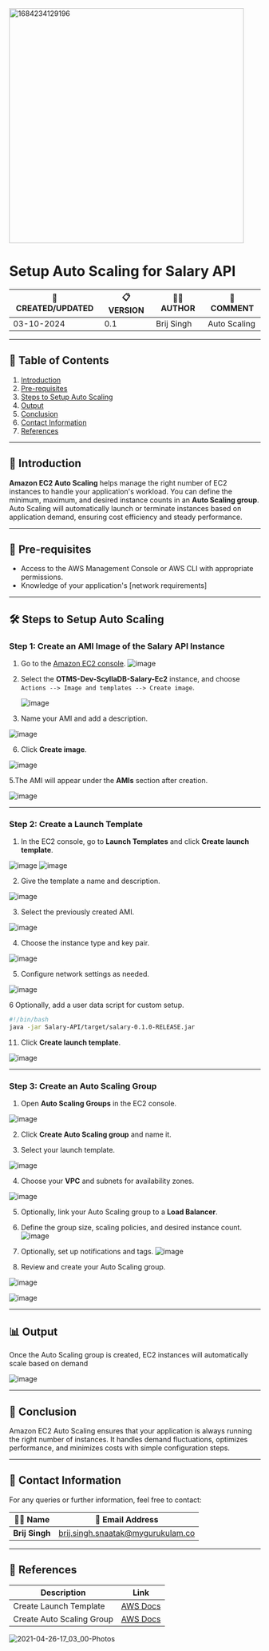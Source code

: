 

<img width="470" alt="1684234129196" src="https://github.com/user-attachments/assets/da7044c3-99d8-4790-8577-10d4e7fc5683">



# Setup Auto Scaling for Salary API



| 📅 CREATED/UPDATED | 📋 VERSION | 👨‍💻 AUTHOR | 📝 COMMENT |
|--------------------|------------|--------------|--------------------------------|
| 03-10-2024         | 0.1        | Brij Singh   | Auto Scaling              |


---

## 📑 Table of Contents

1. [Introduction](#Introduction)
2. [Pre-requisites](#Pre-requisites)
3. [Steps to Setup Auto Scaling](#Steps-to-Setup-Auto-Scaling)
4. [Output](#Output)
5. [Conclusion](#Conclusion)
6. [Contact Information](#Contact-Information)
7. [References](#References)

---

## 🌟 Introduction

**Amazon EC2 Auto Scaling** helps manage the right number of EC2 instances to handle your application's workload. You can define the minimum, maximum, and desired instance counts in an **Auto Scaling group**. Auto Scaling will automatically launch or terminate instances based on application demand, ensuring cost efficiency and steady performance.

---

## 🔑 Pre-requisites

- Access to the AWS Management Console or AWS CLI with appropriate permissions.
- Knowledge of your application's [network requirements]
---

## 🛠️ Steps to Setup Auto Scaling

### Step 1: Create an AMI Image of the Salary API Instance

1. Go to the [Amazon EC2 console](https://console.aws.amazon.com/ec2/).
   ![image](https://github.com/user-attachments/assets/560e9864-7f3f-45bc-937a-247e6f3ac0ae)

2. Select the **OTMS-Dev-ScyllaDB-Salary-Ec2** instance, and choose `Actions --> Image and templates --> Create image`.

   ![image](https://github.com/user-attachments/assets/be10353d-892c-4158-b23e-bc693443b1fa)

4. Name your AMI and add a description.
 
![image](https://github.com/user-attachments/assets/06c2a063-57c7-4692-8413-5d15299eb595)

6. Click **Create image**.

![image](https://github.com/user-attachments/assets/42ad3c01-a22a-4eec-bbee-1576c8b8777f)


 5.The AMI will appear under the **AMIs** section after creation.
   
  ![image](https://github.com/user-attachments/assets/7a6baf3c-0bef-4493-8da9-922157c4a6ad)


---

### Step 2: Create a Launch Template

1. In the EC2 console, go to **Launch Templates** and click **Create launch template**.
   
![image](https://github.com/user-attachments/assets/8f6569e6-9c63-439c-a11f-c8ce6bcbe6e7)
![image](https://github.com/user-attachments/assets/40b114ac-13a8-461e-a4a8-e6d3b108408c)

2. Give the template a name and description.
 
 ![image](https://github.com/user-attachments/assets/0a37d4b1-b6bc-40ed-bd33-7d3b61984935)

3. Select the previously created AMI.

 ![image](https://github.com/user-attachments/assets/3b7a82d8-f020-4e8b-b065-4496c57d7203)

4. Choose the instance type and key pair.
 
 ![image](https://github.com/user-attachments/assets/778fc49b-3daf-48a2-b42a-0561126647fa)

5. Configure network settings as needed.
 
 ![image](https://github.com/user-attachments/assets/eae1a248-20a5-411a-b6e3-1642ce7cf1b0)

6 Optionally, add a user data script for custom setup.

   ```bash
   #!/bin/bash
   java -jar Salary-API/target/salary-0.1.0-RELEASE.jar
   ```

11. Click **Create launch template**.

![image](https://github.com/user-attachments/assets/42530798-aa22-417f-b135-48acc1a6960d)


---

### Step 3: Create an Auto Scaling Group

1. Open **Auto Scaling Groups** in the EC2 console.

![image](https://github.com/user-attachments/assets/27230a57-8273-4e50-ab6c-cc0be260c91d)

2. Click **Create Auto Scaling group** and name it.

3. Select your launch template.
 
 ![image](https://github.com/user-attachments/assets/c542c4a5-df98-46db-aee8-eee36403d844)

4. Choose your **VPC** and subnets for availability zones.

 ![image](https://github.com/user-attachments/assets/cf90890c-884f-4678-baa3-52e35b42314d)

5. Optionally, link your Auto Scaling group to a **Load Balancer**.

6. Define the group size, scaling policies, and desired instance count.
![image](https://github.com/user-attachments/assets/023a56db-9dd9-417e-8239-1b6af870836d)

7. Optionally, set up notifications and tags.
![image](https://github.com/user-attachments/assets/27a19e12-9d36-4fa7-b86c-9a51fe3c44d5)

8. Review and create your Auto Scaling group.

![image](https://github.com/user-attachments/assets/fa1a2c46-6c84-46e3-9495-70cee61d5dd7)

![image](https://github.com/user-attachments/assets/d6b920e2-b13d-47fb-a6c4-656c20d40b9e)



---

## 📊 Output

Once the Auto Scaling group is created, EC2 instances will automatically scale based on demand


![image](https://github.com/user-attachments/assets/bf5a4f80-94e0-44cb-95e8-c2489f94e9fb)


---

## 🎯 Conclusion

Amazon EC2 Auto Scaling ensures that your application is always running the right number of instances. It handles demand fluctuations, optimizes performance, and minimizes costs with simple configuration steps.

---

## 📧 Contact Information

For any queries or further information, feel free to contact:

| 👨‍💻 Name | 📧 Email Address |
|---------------|-------------------------------------|
| **Brij Singh**| brij.singh.snaatak@mygurukulam.co   |
---

## 🔗 References

| Description                               | Link                                                                                                  |
| ----------------------------------------- | --------------------------------------------------------------------------------
| Create Launch Template                    | [AWS Docs](https://docs.aws.amazon.com/AWSEC2/latest/UserGuide/create-launch-template.html) |
| Create Auto Scaling Group                 | [AWS Docs](https://k21academy.com/amazon-web-services/aws-solutions-architect/aws-auto-scaling/) |

![2021-04-26-17_03_00-Photos](https://github.com/user-attachments/assets/69dc8349-aa1f-453e-96b1-925fef30915d)
